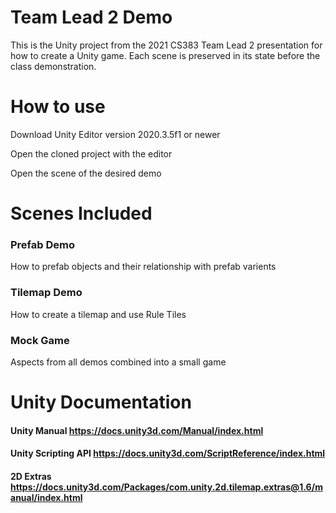 # Team Lead 2 Demo
 This is the Unity project from the 2021 CS383 Team Lead 2 presentation for how to create a Unity game.
 Each scene is preserved in its state before the class demonstration.
 
# How to use
 Download Unity Editor version 2020.3.5f1 or newer
 
 Open the cloned project with the editor
 
 Open the scene of the desired demo
 
 # Scenes Included
 ### Prefab Demo
 How to prefab objects and their relationship with prefab varients
 
 ### Tilemap Demo
 How to create a tilemap and use Rule Tiles
 
 ### Mock Game
 Aspects from all demos combined into a small game
 
 # Unity Documentation
 #### Unity Manual https://docs.unity3d.com/Manual/index.html
 #### Unity Scripting API https://docs.unity3d.com/ScriptReference/index.html
 #### 2D Extras https://docs.unity3d.com/Packages/com.unity.2d.tilemap.extras@1.6/manual/index.html
